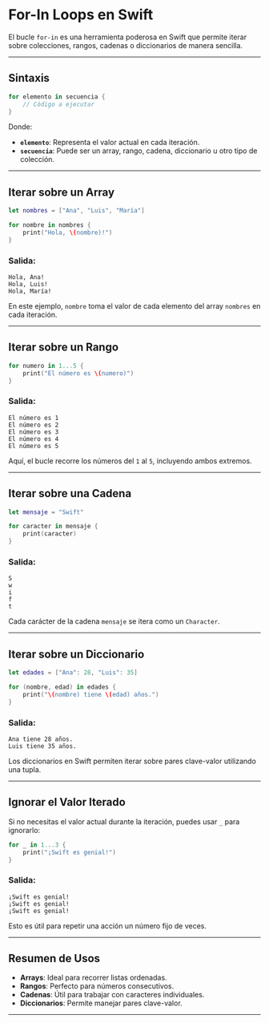 # For-In Loops en Swift

El bucle `for-in` es una herramienta poderosa en Swift que permite iterar sobre colecciones, rangos, cadenas o diccionarios de manera sencilla.

---

## Sintaxis

```swift
for elemento in secuencia {
    // Código a ejecutar
}
```

Donde:
- **`elemento`**: Representa el valor actual en cada iteración.
- **`secuencia`**: Puede ser un array, rango, cadena, diccionario u otro tipo de colección.

---

## Iterar sobre un Array

```swift
let nombres = ["Ana", "Luis", "María"]

for nombre in nombres {
    print("Hola, \(nombre)!")
}
```

### Salida:
```
Hola, Ana!
Hola, Luis!
Hola, María!
```

En este ejemplo, `nombre` toma el valor de cada elemento del array `nombres` en cada iteración.

---

## Iterar sobre un Rango

```swift
for numero in 1...5 {
    print("El número es \(numero)")
}
```

### Salida:
```
El número es 1
El número es 2
El número es 3
El número es 4
El número es 5
```

Aquí, el bucle recorre los números del `1` al `5`, incluyendo ambos extremos.

---

## Iterar sobre una Cadena

```swift
let mensaje = "Swift"

for caracter in mensaje {
    print(caracter)
}
```

### Salida:
```
S
w
i
f
t
```

Cada carácter de la cadena `mensaje` se itera como un `Character`.

---

## Iterar sobre un Diccionario

```swift
let edades = ["Ana": 28, "Luis": 35]

for (nombre, edad) in edades {
    print("\(nombre) tiene \(edad) años.")
}
```

### Salida:
```
Ana tiene 28 años.
Luis tiene 35 años.
```

Los diccionarios en Swift permiten iterar sobre pares clave-valor utilizando una tupla.

---

## Ignorar el Valor Iterado

Si no necesitas el valor actual durante la iteración, puedes usar `_` para ignorarlo:

```swift
for _ in 1...3 {
    print("¡Swift es genial!")
}
```

### Salida:
```
¡Swift es genial!
¡Swift es genial!
¡Swift es genial!
```

Esto es útil para repetir una acción un número fijo de veces.

---

## Resumen de Usos

- **Arrays**: Ideal para recorrer listas ordenadas.
- **Rangos**: Perfecto para números consecutivos.
- **Cadenas**: Útil para trabajar con caracteres individuales.
- **Diccionarios**: Permite manejar pares clave-valor.

---

